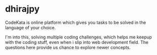 # dhirajpy

CodeKata is online platform which gives you tasks to be solved in the language of your choice.

I'm into this, solving multiple coding challenges, which helps me keepup with the coding stuff, even when i slip into web development field. The questions here provide us chance to explore newer concepts. 
